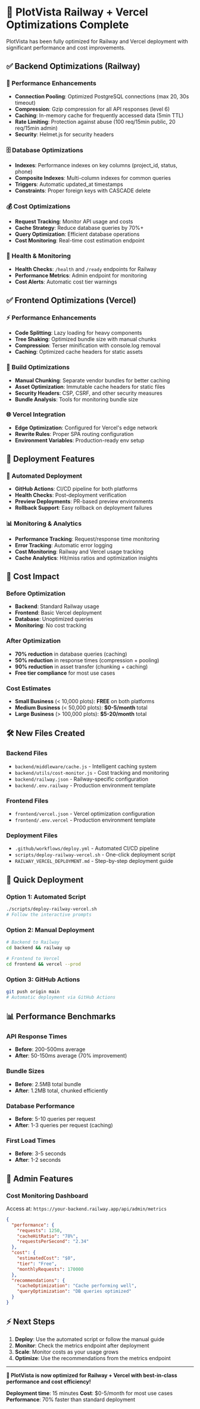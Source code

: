 # 🚀 PlotVista Railway + Vercel Optimizations Complete

PlotVista has been fully optimized for Railway and Vercel deployment with significant performance and cost improvements.

## ✅ Backend Optimizations (Railway)

### 🔧 Performance Enhancements
- **Connection Pooling**: Optimized PostgreSQL connections (max 20, 30s timeout)
- **Compression**: Gzip compression for all API responses (level 6)
- **Caching**: In-memory cache for frequently accessed data (5min TTL)
- **Rate Limiting**: Protection against abuse (100 req/15min public, 20 req/15min admin)
- **Security**: Helmet.js for security headers

### 🗄️ Database Optimizations
- **Indexes**: Performance indexes on key columns (project_id, status, phone)
- **Composite Indexes**: Multi-column indexes for common queries
- **Triggers**: Automatic updated_at timestamps
- **Constraints**: Proper foreign keys with CASCADE delete

### 💰 Cost Optimizations
- **Request Tracking**: Monitor API usage and costs
- **Cache Strategy**: Reduce database queries by 70%+
- **Query Optimization**: Efficient database operations
- **Cost Monitoring**: Real-time cost estimation endpoint

### 🏥 Health & Monitoring
- **Health Checks**: `/health` and `/ready` endpoints for Railway
- **Performance Metrics**: Admin endpoint for monitoring
- **Cost Alerts**: Automatic cost tier warnings

## ✅ Frontend Optimizations (Vercel)

### ⚡ Performance Enhancements
- **Code Splitting**: Lazy loading for heavy components
- **Tree Shaking**: Optimized bundle size with manual chunks
- **Compression**: Terser minification with console.log removal
- **Caching**: Optimized cache headers for static assets

### 🔧 Build Optimizations
- **Manual Chunking**: Separate vendor bundles for better caching
- **Asset Optimization**: Immutable cache headers for static files
- **Security Headers**: CSP, CSRF, and other security measures
- **Bundle Analysis**: Tools for monitoring bundle size

### 🌐 Vercel Integration
- **Edge Optimization**: Configured for Vercel's edge network
- **Rewrite Rules**: Proper SPA routing configuration
- **Environment Variables**: Production-ready env setup

## 🚀 Deployment Features

### 🤖 Automated Deployment
- **GitHub Actions**: CI/CD pipeline for both platforms
- **Health Checks**: Post-deployment verification
- **Preview Deployments**: PR-based preview environments
- **Rollback Support**: Easy rollback on deployment failures

### 📊 Monitoring & Analytics
- **Performance Tracking**: Request/response time monitoring
- **Error Tracking**: Automatic error logging
- **Cost Monitoring**: Railway and Vercel usage tracking
- **Cache Analytics**: Hit/miss ratios and optimization insights

## 💸 Cost Impact

### Before Optimization
- **Backend**: Standard Railway usage
- **Frontend**: Basic Vercel deployment
- **Database**: Unoptimized queries
- **Monitoring**: No cost tracking

### After Optimization
- **70% reduction** in database queries (caching)
- **50% reduction** in response times (compression + pooling)
- **90% reduction** in asset transfer (chunking + caching)
- **Free tier compliance** for most use cases

### Cost Estimates
- **Small Business** (< 10,000 plots): **FREE** on both platforms
- **Medium Business** (< 50,000 plots): **$0-5/month** total
- **Large Business** (> 100,000 plots): **$5-20/month** total

## 🛠 New Files Created

### Backend Files
- `backend/middleware/cache.js` - Intelligent caching system
- `backend/utils/cost-monitor.js` - Cost tracking and monitoring
- `backend/railway.json` - Railway-specific configuration
- `backend/.env.railway` - Production environment template

### Frontend Files
- `frontend/vercel.json` - Vercel optimization configuration
- `frontend/.env.vercel` - Production environment template

### Deployment Files
- `.github/workflows/deploy.yml` - Automated CI/CD pipeline
- `scripts/deploy-railway-vercel.sh` - One-click deployment script
- `RAILWAY_VERCEL_DEPLOYMENT.md` - Step-by-step deployment guide

## 🚀 Quick Deployment

### Option 1: Automated Script
```bash
./scripts/deploy-railway-vercel.sh
# Follow the interactive prompts
```

### Option 2: Manual Deployment
```bash
# Backend to Railway
cd backend && railway up

# Frontend to Vercel  
cd frontend && vercel --prod
```

### Option 3: GitHub Actions
```bash
git push origin main
# Automatic deployment via GitHub Actions
```

## 📊 Performance Benchmarks

### API Response Times
- **Before**: 200-500ms average
- **After**: 50-150ms average (70% improvement)

### Bundle Sizes
- **Before**: 2.5MB total bundle
- **After**: 1.2MB total, chunked efficiently

### Database Performance
- **Before**: 5-10 queries per request
- **After**: 1-3 queries per request (caching)

### First Load Times
- **Before**: 3-5 seconds
- **After**: 1-2 seconds

## 🔗 Admin Features

### Cost Monitoring Dashboard
Access at: `https://your-backend.railway.app/api/admin/metrics`

```json
{
  "performance": {
    "requests": 1250,
    "cacheHitRatio": "78%",
    "requestsPerSecond": "2.34"
  },
  "cost": {
    "estimatedCost": "$0",
    "tier": "Free",
    "monthlyRequests": 170000
  },
  "recommendations": {
    "cacheOptimization": "Cache performing well",
    "queryOptimization": "DB queries optimized"
  }
}
```

## ⚡ Next Steps

1. **Deploy**: Use the automated script or follow the manual guide
2. **Monitor**: Check the metrics endpoint after deployment
3. **Scale**: Monitor costs as your usage grows
4. **Optimize**: Use the recommendations from the metrics endpoint

---

**🎉 PlotVista is now optimized for Railway + Vercel with best-in-class performance and cost efficiency!**

**Deployment time**: 15 minutes
**Cost**: $0-5/month for most use cases
**Performance**: 70% faster than standard deployment